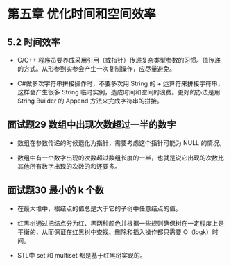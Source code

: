 # 第五章  优化时间和空间效率

## 5.2  时间效率

- C/C++ 程序员要养成采用引用（或指针）传递复杂类型参数的习惯。值传递的方式。从形参到实参会产生一次复制操作，应尽量避免。

- C\#做多次字符串拼接操作时，不要多次用 String 的 + 运算符来拼接字符串，这样会产生很多 String 临时实例，造成时间和空间的浪费。更好的办法是用 String Builder 的 Append 方法来完成字符串的拼接。

## 面试题29  数组中出现次数超过一半的数字

- 数组在参数传递的时候退化为指针，需要考虑这个指针可能为 NULL 的情况。

- 数组中有一个数字出现的次数超过数组长度的一半，也就是说它出现的次数比其他所有数字出现的次数的和还要多。

## 面试题30  最小的 k 个数

- 在最大堆中，根结点的值总是大于它的子树中任意结点的值。

- 红黑树通过把结点分为红、黑两种颜色并根据一些规则确保树在一定程度上是平衡的，从而保证在红黑树中查找、删除和插入操作都只需要 O（logk）时间。

- STL中 set 和 multiset 都是基于红黑树实现的。